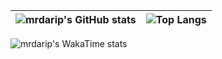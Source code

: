| ![mrdarip's GitHub stats](https://github-readme-stats.vercel.app/api?username=mrdarip) | ![Top Langs](https://github-readme-stats.vercel.app/api/top-langs/?username=mrdarip&layout=donut-vertical) |
|---|---|

![mrdarip's WakaTime stats](https://wakatime.com/share/@mrdarip/e6548daa-e458-4d34-8b57-b656b21a574b.svg)


<!---
mrdarip/mrdarip is a ✨ special ✨ repository because its `README.md` (this file) appears on your GitHub profile.
You can click the Preview link to take a look at your changes.
--->
